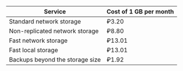 | Service | Cost of 1 GB per month |
| ----- | ----- |
| Standard network storage | ₽3.20 |
| Non-replicated network storage | ₽8.80 |
| Fast network storage | ₽13.01 |
| Fast local storage | ₽13.01 |
| Backups beyond the storage size | ₽1.92 |

